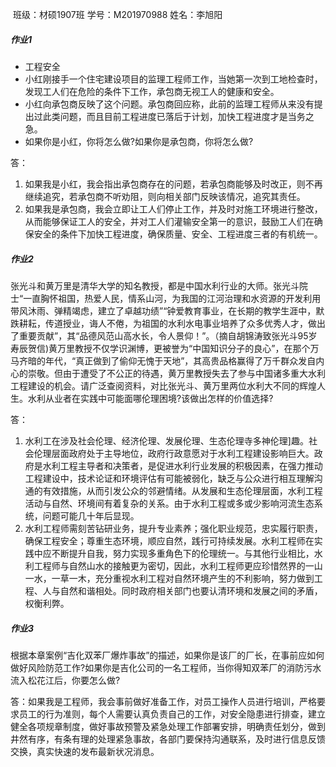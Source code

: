 ​        班级：材硕1907班                            学号：M201970988                      姓名：李旭阳

##### 作业1

* 工程安全
* 小红刚接手一个住宅建设项目的监理工程师工作，当她第一次到工地检查时，发现工人们在危险的条件下工作，承包商无视工人的健康和安全。
* 小红向承包商反映了这个问题。承包商回应称，此前的监理工程师从来没有提出过此类问题，而且目前工程进度已落后于计划，加快工程进度才是当务之急。
* 如果你是小红，你将怎么做?如果你是承包商，你将怎么做?

答：

1. 如果我是小红，我会指出承包商存在的问题，若承包商能够及时改正，则不再继续追究，若承包商不听劝阻，则向相关部门反映该情况，追究其责任。
2. 如果我是承包商，我会立即让工人们停止工作，并及时对施工环境进行整改，从而能够保证工人的安全，并对工人们灌输安全第一的意识，鼓励工人们在确保安全的条件下加快工程进度，确保质量、安全、工程进度三者的有机统一。

##### 作业2

张光斗和黄万里是清华大学的知名教授，都是中国水利行业的大师。张光斗院士“一直胸怀祖国，热爱人民，情系山河，为我国的江河治理和水资源的开发利用带风沐雨、弹精竭虑，建立了卓越功绩”“钟爱教育事业，在长期的教学生涯中，默跌耕耘，传道授业，诲人不倦，为祖国的水利水电事业培养了众多优秀人才，做出了重要贡献”，其“品德风范山高水长，令人景仰！”。（摘自胡锦涛致张光斗95岁寿辰贺信)黄万里教授不仅学识渊博，更被誉为“中国知识分子的良心”，在那个万马齐暗的年代，“真正做到了偷仰无愧于天地”，其高贵品格赢得了万千群众发自内心的崇敬。但由于遭受了不公正的待遇，黄万里教授失去了参与中国诸多重大水利工程建设的机会。请广泛查阅资料，对比张光斗、黄万里两位水利大不同的辉煌人生。水利从业者在实践中可能面哪伦理困境?该做出怎样的价值选择?

答：

1. 水利工在涉及社会伦理、经济伦理、发展伦理、生态伦理寺多神伦理]趣。社会伦理层面政府处于主导地位，政府行政意愿对于水利工程建设影响巨大。政府是水利工程主导者和决策者，是促进水利行业发展的积极因素，在强力推动工程建设中，技术论证和环境评估有可能被弱化，缺乏与公众进行相互理解沟通的有效措施，从而引发公众的邻避情绪。从发展和生态伦理层面，水利工程活动与自然、环境间有着复杂的关系。由于水利工程或多或少影响河流生态系统，问题可能几十年后显现。
2. 水利工程师需刻苦钻研业务，提升专业素养；强化职业规范，忠实履行职责，确保工程安全；尊重生态环境，顺应自然，践行可持续发展。水利工程师在实践中应不断提升自我，努力实现多重角色下的伦理统一。与其他行业相比，水利工程师与自然山水的接触更为密切，因此，水利工程师更应珍惜然界的一山一水，一草一木，充分重视水利工程对自然环境产生的不利影响，努力做到工程、人与自然和谐相处。同时政府相关部门也要认清环境和发展之间的矛盾，权衡利弊。

##### 作业3

根据本章案例“吉化双苯厂爆炸事故”的描述，如果你是该厂的厂长，在事前应如何做好风险防范工作?如果你是吉化公司的一名工程师，当你得知双苯厂的消防污水流入松花江后，你要怎么做?

答：如果我是工程师，我会事前做好准备工作，对员工操作人员进行培训，严格要求员工的行为准则，每个人需要认真负责自己的工作，对安全隐患进行排查，建立健全各项规章制度，做好事故预警及紧急处理工作部署安排，明确责任划分，做到井然有序，有条有理的处理紧急事故，各部门要保持沟通联系，及时进行信息反馈交换，真实快速的发布最新状况消息。

